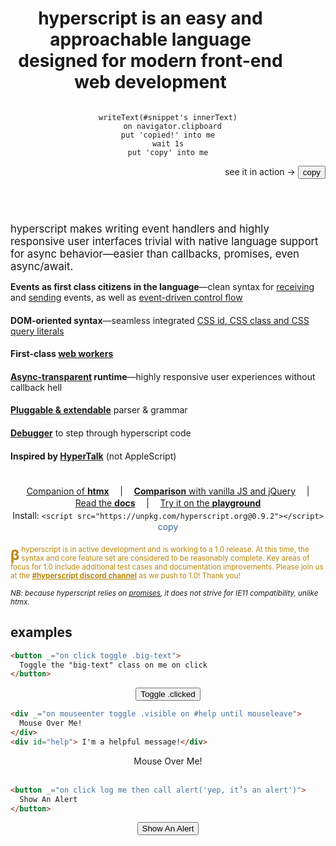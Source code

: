 
<header id="intro-to-hyperscript">

# hyperscript is an easy and approachable language designed for modern front-end web development

<div id="sample">

<pre _="
  on mouseenter queue none
    repeat until event mouseleave
      transition #sample-tip's transform to 'translateX(-2ch)' using 'all 500ms ease-out'
      transition #sample-tip's transform to initial            using 'all 500ms ease-in'
"><code id="snippet" class="lang-hyperscript">writeText(#snippet's innerText)
  on navigator.clipboard
put 'copied!' into me
wait 1s
put 'copy' into me</code></pre>

<p style="text-align: right">
<span id="sample-tip">see it in action &rarr;</span>
<button class="btn primary" style="margin: auto" _="on click
writeText(#snippet's innerText) on navigator.clipboard
put 'copied!' into me
wait 1s
put 'copy' into me">
copy
</button>

</div>
</header>

 <span class="lede">hyperscript makes writing event handlers and highly
responsive user interfaces trivial with native language support for async
behavior&mdash;easier than callbacks, promises, even async/await.</span>

<div id="features">

**Events as first class citizens in the language**&mdash;clean syntax for
[receiving](/features/on) and [sending](/commands/send) events, as well as
[event-driven control flow](docs/#event-control-flow)

**DOM-oriented syntax**&mdash;seamless integrated [CSS id, CSS class and CSS
query literals](https://hyperscript.org/expressions/#css)

**First-class [web workers](/docs#workers)**

**[Async-transparent](/docs#async) runtime**&mdash;highly responsive user
experiences without callback hell

**[Pluggable & extendable](/docs/#extending)** parser & grammar

**[Debugger](/docs#debugging)** to step through hyperscript code

**Inspired by [HyperTalk](https://hypercard.org/HyperTalk%20Reference%202.4.pdf)**
  (not AppleScript)

</div>

<div id="links">

[Companion of **htmx**](https://htmx.org) |
[**Comparison** with vanilla JS and jQuery](/comparison) |
[Read the **docs**](/docs) |
[Try it on the **playground**](/playground)
<span id='install'>Install: `<script src="https://unpkg.com/hyperscript.org@0.9.2"></script>`
<button style="font:inherit; background: none; border: none; color: #3465a4"
  _="on click
  writeText(my previousElementSibling's innerText) on navigator.clipboard
  put 'copied!' into me
  wait 1s
  put 'copy' into me">copy</button>
</span>

</div>

<small style="color: darkgoldenrod;">
<b style="font-size: 2em; padding: 4px .2ch 0 0; line-height: 1; float: left">β</b>
hyperscript is in active development and is working to a 1.0 release. At this
time, the syntax and core feature set are considered to be reasonably complete.
Key areas of focus for 1.0 include additional test cases and documentation
improvements. Please join us at the
<a style="color: darkgoldenrod;font-weight: bold" href="https://htmx.org/discord">#hyperscript discord channel</a>
as we push to 1.0! Thank you!</p>
</small>

 <small><em>NB: because hyperscript relies on
[promises](https://caniuse.com/?search=Promise), it does not strive for IE11
compatibility, unlike htmx.</em></small>

<style>
#intro-to-hyperscript {
  display: flex;
  position: relative;
  flex-flow: row wrap;
  justify-content: stretch;
  align-items: center;
}

#intro-to-hyperscript h1 {
  flex: 4 6 18ch;
  margin-right: 2em;
  font-size: clamp(1.2em, 5vw, 2em);
}

#intro-to-hyperscript #sample {
  flex: 1 1 max-content;
  max-width: 100%;
}

#sample-tip {
  display: inline-block;
}

.lede {
	font-size: clamp(1.1em, 2vw, 1.2em);
}

#features {
  column-width: 40ch;
  column-gap: 2em;
}

#features > * {
  margin: 0 0 1.4em 0;
}

#links p {
  margin: 1.4em 0;
  display: flex;
  flex-flow: row wrap;
  justify-content: center;
  text-align: center;
  gap: .2em 2ch;
}

.example {
  margin: .5em auto;
  text-align: center;
}
</style>

## examples

```html
<button _="on click toggle .big-text">
  Toggle the "big-text" class on me on click
</button>
```

<div class="example">
<style>
button {
  transition: all 300ms ease-in;
}
button.big-text {
  font-size: 2em;
}
</style>
<button class="btn primary" _="on click toggle .big-text">
  Toggle .clicked
</button>
</div>

```html
<div _="on mouseenter toggle .visible on #help until mouseleave">
  Mouse Over Me!
</div>
<div id="help"> I'm a helpful message!</div>

```

<div class="example">
<style>
#help {
  opacity: 0;
}
#help.visible {
  opacity: 1;
  transition: opacity 200ms ease-in;
}
</style>
<div _="on mouseenter toggle .visible on #help until mouseleave">
  Mouse Over Me!
</div>
<div id="help"> I'm a helpful message!</div>
</div>

```html
<button _="on click log me then call alert('yep, it’s an alert')">
  Show An Alert
</button>
```

<div class="example">
<button class="btn primary" _="
  on click
    log me then call alert('yep, it\'s an alert - check the console...')">
  Show An Alert
</button>
</div>
